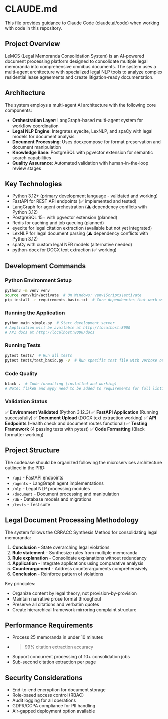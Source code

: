 # CLAUDE.md

This file provides guidance to Claude Code (claude.ai/code) when working with code in this repository.

## Project Overview

LeMCS (Legal Memoranda Consolidation System) is an AI-powered document processing platform designed to consolidate multiple legal memoranda into comprehensive omnibus documents. The system uses a multi-agent architecture with specialized legal NLP tools to analyze complex residential lease agreements and create litigation-ready documentation.

## Architecture

The system employs a multi-agent AI architecture with the following core components:
- **Orchestration Layer**: LangGraph-based multi-agent system for workflow coordination
- **Legal NLP Engine**: Integrates eyecite, LexNLP, and spaCy with legal models for document analysis
- **Document Processing**: Uses docxcompose for format preservation and document manipulation
- **Knowledge Base**: PostgreSQL with pgvector extension for semantic search capabilities
- **Quality Assurance**: Automated validation with human-in-the-loop review stages

## Key Technologies

- Python 3.12+ (primary development language - validated and working)
- FastAPI for REST API endpoints (✅ implemented and tested)
- LangGraph for agent orchestration (⚠️ dependency conflicts with Python 3.12)
- PostgreSQL 15+ with pgvector extension (planned)
- Redis for caching and job queuing (planned)
- eyecite for legal citation extraction (available but not yet integrated)
- LexNLP for legal document parsing (⚠️ dependency conflicts with Python 3.12)
- spaCy with custom legal NER models (alternative needed)
- python-docx for DOCX text extraction (✅ working)

## Development Commands

### Python Environment Setup
```bash
python3 -m venv venv
source venv/bin/activate  # On Windows: venv\Scripts\activate
pip install -r requirements-basic.txt  # Core dependencies that work with Python 3.12
```

### Running the Application
```bash
python main_simple.py  # Start development server
# Application will be available at http://localhost:8000
# API docs at http://localhost:8000/docs
```

### Running Tests
```bash
pytest tests/  # Run all tests
pytest tests/test_basic.py -v  # Run specific test file with verbose output
```

### Code Quality
```bash
black .  # Code formatting (installed and working)
# Note: flake8 and mypy need to be added to requirements for full linting
```

### Validation Status
✅ **Environment Validated** (Python 3.12.3)
✅ **FastAPI Application** (Running successfully)
✅ **Document Upload** (DOCX text extraction working)
✅ **API Endpoints** (Health check and document routes functional)
✅ **Testing Framework** (4 passing tests with pytest)
✅ **Code Formatting** (Black formatter working)

## Project Structure

The codebase should be organized following the microservices architecture outlined in the PRD:
- `/api` - FastAPI endpoints
- `/agents` - LangGraph agent implementations
- `/nlp` - Legal NLP processing modules
- `/document` - Document processing and manipulation
- `/db` - Database models and migrations
- `/tests` - Test suite

## Legal Document Processing Methodology

The system follows the CRRACC Synthesis Method for consolidating legal memoranda:
1. **Conclusion** - State overarching legal violations
2. **Rule statement** - Synthesize rules from multiple memoranda
3. **Rule explanation** - Consolidate explanations without redundancy
4. **Application** - Integrate applications using comparative analysis
5. **Counterargument** - Address counterarguments comprehensively
6. **Conclusion** - Reinforce pattern of violations

Key principles:
- Organize content by legal theory, not provision-by-provision
- Maintain narrative prose format throughout
- Preserve all citations and verbatim quotes
- Create hierarchical framework mirroring complaint structure

## Performance Requirements

- Process 25 memoranda in under 10 minutes
- >99% citation extraction accuracy
- Support concurrent processing of 10+ consolidation jobs
- Sub-second citation extraction per page

## Security Considerations

- End-to-end encryption for document storage
- Role-based access control (RBAC)
- Audit logging for all operations
- GDPR/CCPA compliance for PII handling
- Air-gapped deployment option available